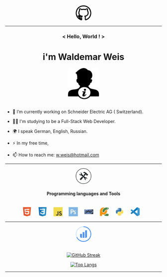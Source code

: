 <div align='center'><img src='icons/2111612.png' width='50px'></div>
           
***

### <div align='center'>< Hello, World ! ></div>

# <div align='center'>i'm Waldemar Weis</div>

<div align='center'><img src='icons/miscellaneous-logo.png' width='100px' height='100px'></div>

 ##  <div align='center'></div>

-  🔭 I’m currently working on Schneider Electric AG ( Switzerland).

- :man_technologist: I'm studying to be a Full-Stack Web Developer.

-  :earth_africa: I speak German, English, Russian.

- :zap: In my free time,

- 📫 How to reach me: w.weis@hotmail.com


***

<div align='center'><img src='icons/operated-tools.png' width='50px' ></div>

#### <div align='center'>Programming languages and Tools</div>

<br>

<div align='center'>
<img src='icons/html5-original.svg' width='30px'>&nbsp;&nbsp;&nbsp;&nbsp;
<img src='icons/css3-original.svg' width='30px'>&nbsp;&nbsp;&nbsp;&nbsp;
<img src='icons/javascript-original.svg' width='30px'>&nbsp;&nbsp;&nbsp;&nbsp;
<img src='icons/photoshop-plain.svg' width='30px'>&nbsp;&nbsp;&nbsp;&nbsp;
<img src='icons/php-original.svg' width='30px'>&nbsp;&nbsp;&nbsp;&nbsp;
<img src='icons/pycharm-original.svg' width='30px'>&nbsp;&nbsp;&nbsp;&nbsp;
<img src='icons/python-original.svg' width='30px'>&nbsp;&nbsp;&nbsp;&nbsp;
<img src='icons/vscode-original.svg' width='30px'>&nbsp;&nbsp;&nbsp;&nbsp;
</div>

***
<div align='center'>
    <img src='icons/Stats.svg' width='50px'>
</div>

<br>

<div align='center'>

[![GitHub Streak](http://github-readme-streak-stats.herokuapp.com?user=WaldyWhite&date_format=j%20M%5B%20Y%5D)](https://git.io/streak-stats)

</div>


<div align='center'>

[![Top Langs](https://github-readme-stats.vercel.app/api/top-langs/?username=WaldyWhite)](https://github.com/WaldyWhite/github-readme-stats)

</div>

***

